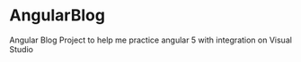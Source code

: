 # AngularBlog

Angular Blog Project to help me practice angular 5 with integration on Visual Studio
